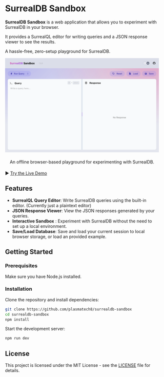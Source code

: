 # SurrealDB Sandbox

**SurrealDB Sandbox** is a web application that allows you to experiment with SurrealDB in your browser. 

It provides a SurrealQL editor for writing queries and a JSON response viewer to see the results.

A hassle-free, zero-setup playground for SurrealDB.

![screenshot](static/screenshot.png)

<div align="center"><span style="display: block; margin: 20px auto; max-width: 600px">An offline browser-based playground for experimenting with SurrealDB.</span></div>


▶ [Try the Live Demo](https://surrealdb-sandbox.pages.dev/)


## Features

- **SurrealQL Query Editor**: Write SurrealDB queries using the built-in editor. (Currently just a plaintext editor)
- **JSON Response Viewer**: View the JSON responses generated by your queries.
- **Interactive Sandbox** : Experiment with SurrealDB without the need to set up a local environment.
- **Save/Load Database**: Save and load your current session to local browser storage, or load an provided example.

## Getting Started

### Prerequisites

Make sure you have Node.js installed.

### Installation

Clone the repository and install dependencies:
```bash
git clone https://github.com/plasmatech8/surrealdb-sandbox
cd surrealdb-sandbox
npm install
```

Start the development server:
```bash
npm run dev
```

## License

This project is licensed under the MIT License - see the [LICENSE](LICENSE) file for details.
